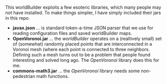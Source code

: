 This worldBuilder exploits a few esoteric libraries, which many people may not have installed.
To make things simpler, I have simply included their jars in this repo.
 - **javax.json** ... is standard token-a-time JSON parser that we use for reading configuration
   files and saved worldBuilder maps.
 - **OpenVoronoi.jar** ... the _worldBuilder_ operates on a (realtively small) set of (somewhat)
   randomly placed points that are interconnected in a Voronoi mesh (where each point is 
   connected to three neighbors.  Defining such a mesh turns out to be a problem that people
   found interesting and solved long ago.  The _OpenVoronoi_ library does this for me.
 - **commons-math3.jar** ... the _OpenVoronoi_ library needs some non-pedestrian math functions.
